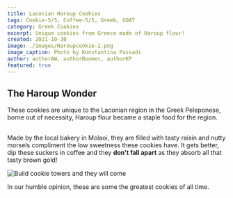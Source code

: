 ```yaml
---
title: Laconian Haroup Cookies
tags: Cookie-5/5, Coffee-5/5, Greek, GOAT
category: Greek Cookies
excerpt: Unique cookies from Greece made of Haroup flour!
created: 2021-10-30
image: ./images/Haroupcookie-2.png
image_caption: Photo by Konstantina Passadi
author: authorAW, authorBoomer, authorKP
featured: true
---
```


## The Haroup Wonder

These cookies are unique to the Laconian region in the Greek Peleponese, borne out of necessity,
Haroup flour became a staple food for the region.

##
Made by the local bakery in Molaoi, they are filled with tasty raisin and nutty morsels compliment the low sweetness these cookies
have.
It gets better, dip these suckers in coffee and they **don't fall apart** as they absorb all that tasty brown gold!


![Build cookie towers and they will come](./images/Haroupcookie-1.png "Build cookie towers and they will come")

In our humble opinion, these are some the greatest cookies of all time.

